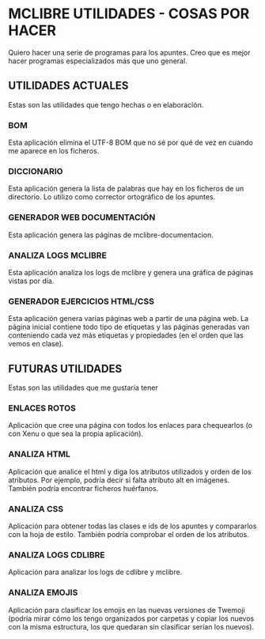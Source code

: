 # MCLIBRE UTILIDADES - COSAS POR HACER
Quiero hacer una serie de programas para los apuntes. Creo que es mejor hacer programas especializados más que uno general.

## UTILIDADES ACTUALES
Estas son las utilidades que tengo hechas o en elaboración.

### BOM
Esta aplicación elimina el UTF-8 BOM que no sé por qué de vez en cuando me aparece en los ficheros.

### DICCIONARIO
Esta aplicación genera la lista de palabras que hay en los ficheros de un directorio. Lo utilizo como corrector ortográfico de los apuntes.

### GENERADOR WEB DOCUMENTACIÓN
Esta aplicación genera las páginas de mclibre-documentacion.

### ANALIZA LOGS MCLIBRE
Esta aplicación analiza los logs de mclibre y genera una gráfica de páginas vistas por día.

### GENERADOR EJERCICIOS HTML/CSS
Esta aplicación genera varias páginas web a partir de una página web. La página inicial contiene todo tipo de etiquetas y las páginas generadas van conteniendo cada vez más etiquetas y propiedades (en el orden que las vemos en clase).

## FUTURAS UTILIDADES
Estas son las utilidades que me gustaría tener

### ENLACES ROTOS
Aplicación que cree una página con todos los enlaces para chequearlos (o con Xenu o que sea la propia aplicación).

### ANALIZA HTML
Aplicación que analice el html y diga los atributos utilizados y orden de los atributos. Por ejemplo, podría decir si falta atributo alt en imágenes. También podría encontrar ficheros huérfanos.

### ANALIZA CSS
Aplicación para obtener todas las clases e ids de los apuntes y compararlos con la hoja de estilo. También podría comprobar el orden de los atributos.

### ANALIZA LOGS CDLIBRE
Aplicación para analizar los logs de cdlibre y mclibre.

### ANALIZA EMOJIS
Aplicación para clasificar los emojis en las nuevas versiones de Twemoji (podría mirar cómo los tengo organizados por carpetas y copiar los nuevos con la misma estructura, los que quedaran sin clasificar serían los nuevos).
